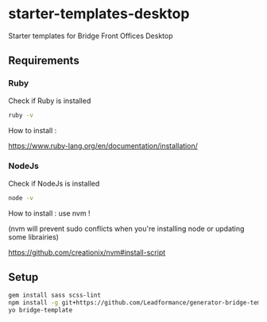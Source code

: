 starter-templates-desktop
=========================

Starter templates for Bridge Front Offices Desktop

## Requirements
### Ruby

Check if Ruby is installed

```bash 
ruby -v
```

How to install :

https://www.ruby-lang.org/en/documentation/installation/

### NodeJs

Check if NodeJs is installed

```bash 
node -v
```

How to install : use nvm !

(nvm will prevent sudo conflicts when you're installing node or updating some librairies)

https://github.com/creationix/nvm#install-script

## Setup

```bash 
gem install sass scss-lint
npm install -g git+https://github.com/Leadformance/generator-bridge-template.git
yo bridge-template
```
